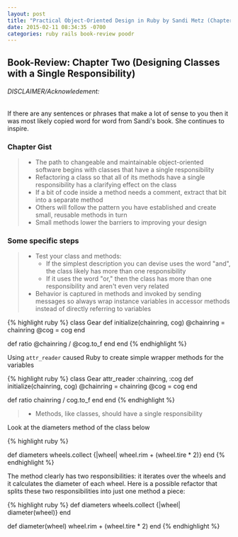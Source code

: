 ```yaml
---
layout: post
title: "Practical Object-Oriented Design in Ruby by Sandi Metz (Chapter Two)"
date: 2015-02-11 08:34:35 -0700
categories: ruby rails book-review poodr
---
```


## Book-Review: Chapter Two (Designing Classes with a Single Responsibility)

###### DISCLAIMER/Acknowledement:

If there are any sentences or phrases that make a lot of sense to you then it was
most likely copied word for word from Sandi's book. She continues to inspire.


### Chapter Gist

>  - The path to changeable and maintainable object-oriented software begins with classes
that have a single responsibility
>  - Refactoring a class so that all of its methods have a single responsibility has a clarifying
effect on the class
>  - If a bit of code inside a method needs a comment, extract that bit into a separate
method
>  - Others will follow the pattern you have established and create small, reusable
methods in turn
>  - Small methods lower the barriers to improving your design

### Some specific steps

>  - Test your class and methods:
>    - If the simplest description you can devise uses the word "and", the class
likely has more than one responsibility
>    - If it uses the word "or," then the class has more than one responsibility and
      aren't even very related
>  - Behavior is captured in methods and invoked by sending messages so always wrap
instance variables in accessor methods instead of directly referring to variables

{% highlight ruby %}
class Gear
  def initialize(chainring, cog)
    @chainring = chainring
    @cog       = cog
  end

  def ratio
    @chainring / @cog.to_f
  end
end
{% endhighlight %}

Using `attr_reader` caused Ruby to create simple wrapper methods
for the variables

{% highlight ruby %}
class Gear
  attr_reader :chainring, :cog
  def initialize(chainring, cog)
    @chainring = chainring
    @cog       = cog
  end

  def ratio
    chainring / cog.to_f
  end
end
{% endhighlight %}
>  - Methods, like classes, should have a single responsibility

Look at the diameters method of the class below

{% highlight ruby %}

def diameters
  wheels.collect {|wheel| wheel.rim + (wheel.tire * 2)}
end
{% endhighlight %}

The method clearly has two responsibilities: it iterates over the wheels and it calculates the diameter of each wheel.
Here is a possible refactor that splits these two responsibilities into just one method a piece:

{% highlight ruby %}
def diameters
  wheels.collect {|wheel| diameter(wheel)}
end

def diameter(wheel)
  wheel.rim + (wheel.tire * 2)
end
{% endhighlight %}
